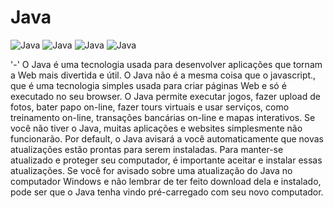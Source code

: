 # Java

![Java](https://img.shields.io/badge/Java-Programa%C3%A7%C3%A3o-red)
![Java](https://img.shields.io/badge/Programa%C3%A7%C3%A3o-Orientada%20a%20Objetos-blue)
![Java](https://img.shields.io/badge/Conceito%20de%20-Heran%C3%A7a-yellow)
![Java](https://img.shields.io/badge/Conceito%20de%20-Polimorfismo-success)

'-'
O Java é uma tecnologia usada para desenvolver aplicações que tornam a Web mais divertida e útil. O Java não é a mesma coisa que o javascript., que é uma tecnologia simples usada para criar páginas Web e só é executado no seu browser.
O Java permite executar jogos, fazer upload de fotos, bater papo on-line, fazer tours virtuais e usar serviços, como treinamento on-line, transações bancárias on-line e mapas interativos. Se você não tiver o Java, muitas aplicações e websites simplesmente não funcionarão.
Por default, o Java avisará a você automaticamente que novas atualizações estão prontas para serem instaladas. Para manter-se atualizado e proteger seu computador, é importante aceitar e instalar essas atualizações. Se você for avisado sobre uma atualização do Java no computador Windows e não lembrar de ter feito download dela e instalado, pode ser que o Java tenha vindo pré-carregado com seu novo computador.